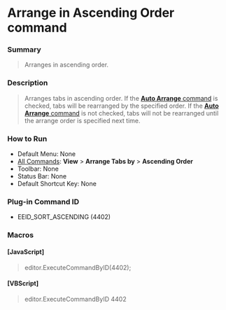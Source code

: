 # Arrange in Ascending Order command

### Summary

> Arranges in ascending order.

### Description

> Arranges tabs in ascending order. If the [**Auto Arrange** command](auto_sort) is checked, tabs will be rearranged by the specified order. If the [**Auto Arrange** command](auto_sort) is not checked, tabs will not be rearranged
> until the arrange order is specified next time.

### How to Run

- Default Menu: None
- [All Commands](../tools/all_commands): **View** \> **Arrange Tabs by**
\> **Ascending Order**
- Toolbar: None
- Status Bar: None
- Default Shortcut Key: None

### Plug-in Command ID

- EEID\_SORT\_ASCENDING (4402)

### Macros

#### \[JavaScript\]

> editor.ExecuteCommandByID(4402);

#### \[VBScript\]

> editor.ExecuteCommandByID 4402
